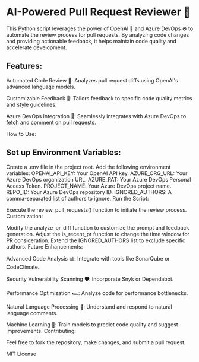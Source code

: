 # AI-Powered Pull Request Reviewer 🚀

This Python script leverages the power of OpenAI 🧠 and Azure DevOps ⚙️ to automate the review process for pull requests. By analyzing code changes and providing actionable feedback, it helps maintain code quality and accelerate development.

## Features:

Automated Code Review 🤖: Analyzes pull request diffs using OpenAI's advanced language models.

Customizable Feedback 📝: Tailors feedback to specific code quality metrics and style guidelines.

Azure DevOps Integration 🔗: Seamlessly integrates with Azure DevOps to fetch and comment on pull requests.

How to Use:

## Set up Environment Variables:

Create a .env file in the project root.
Add the following environment variables:
OPENAI_API_KEY: Your OpenAI API key.
AZURE_ORG_URL: Your Azure DevOps organization URL.
AZURE_PAT: Your Azure DevOps Personal Access Token.
PROJECT_NAME: Your Azure DevOps project name.
REPO_ID: Your Azure DevOps repository ID.
IGNORED_AUTHORS: A comma-separated list of authors to ignore.
Run the Script:

Execute the review_pull_requests() function to initiate the review process.
Customization:

Modify the analyze_pr_diff function to customize the prompt and feedback generation.
Adjust the is_recent_pr function to change the time window for PR consideration.
Extend the IGNORED_AUTHORS list to exclude specific authors.
Future Enhancements:

Advanced Code Analysis 📊: Integrate with tools like SonarQube or CodeClimate.

Security Vulnerability Scanning 🛡️: Incorporate Snyk or Dependabot.

Performance Optimization 🏎️: Analyze code for performance bottlenecks.

Natural Language Processing 💬: Understand and respond to natural language comments.

Machine Learning 🧠: Train models to predict code quality and suggest improvements.
Contributing:

 Feel free to fork the repository, make changes, and submit a pull request.

MIT License
